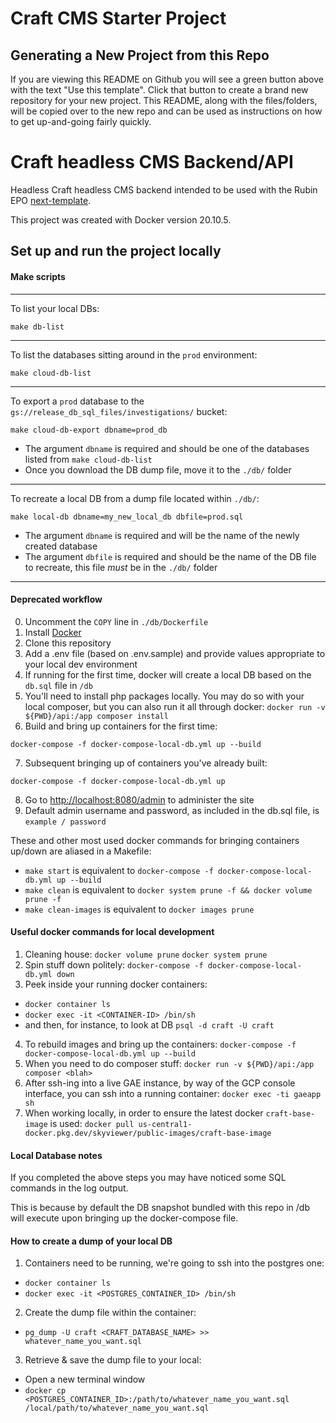 # Craft CMS Starter Project

## Generating a New Project from this Repo

If you are viewing this README on Github you will see a green button above with the text "Use this template". Click that button to create a brand new repository for your new project. This README, along with the files/folders, will be copied over to the new repo and can be used as instructions on how to get up-and-going fairly quickly.

# Craft headless CMS Backend/API

Headless Craft headless CMS backend intended to be used with the Rubin EPO [next-template](https://github.com/lsst-epo/next-template/).

This project was created with Docker version 20.10.5.

## Set up and run the project locally

#### Make scripts

---
To list your local DBs:

`make db-list`

---
To list the databases sitting around in the `prod` environment:

`make cloud-db-list`

---
To export a `prod` database to the `gs://release_db_sql_files/investigations/` bucket:

`make cloud-db-export dbname=prod_db`

* The argument `dbname` is required and should be one of the databases listed from `make cloud-db-list`
* Once you download the DB dump file, move it to the `./db/` folder
---
To recreate a local DB from a dump file located within `./db/`:

`make local-db dbname=my_new_local_db dbfile=prod.sql`

* The argument `dbname` is required and will be the name of the newly created database
* The argument `dbfile` is required and should be the name of the DB file to recreate, this file _must_ be in the `./db/` folder
---
#### Deprecated workflow

0. Uncomment the `COPY` line in `./db/Dockerfile`
1. Install [Docker](https://docs.docker.com/get-docker/)
2. Clone this repository
3. Add a .env file (based on .env.sample) and provide values appropriate to your local dev environment
4. If running for the first time, docker will create a local DB based on the `db.sql` file in `/db`
5. You'll need to install php packages locally. You may do so with your local composer, but you can also run it all through docker: `docker run -v ${PWD}/api:/app composer install`
6. Build and bring up containers for the first time:

```shell
docker-compose -f docker-compose-local-db.yml up --build
```

7. Subsequent bringing up of containers you've already built:
```shell
docker-compose -f docker-compose-local-db.yml up
```
8. Go to <http://localhost:8080/admin> to administer the site
9. Default admin username and password, as included in the db.sql file, is `example / password`

These and other most used docker commands for bringing containers up/down are aliased in a Makefile:
 * `make start` is equivalent to `docker-compose -f docker-compose-local-db.yml up --build`
 * `make clean` is equivalent to `docker system prune -f && docker volume prune -f`
 * `make clean-images` is equivalent to `docker images prune`

#### Useful docker commands for local development

1. Cleaning house: `docker volume prune` `docker system prune`
2. Spin stuff down politely: `docker-compose -f docker-compose-local-db.yml down`
3. Peek inside your running docker containers:
  * `docker container ls`
  * `docker exec -it <CONTAINER-ID> /bin/sh`
  * and then, for instance, to look at DB `psql -d craft -U craft`
4. To rebuild images and bring up the containers: `docker-compose -f docker-compose-local-db.yml up --build`
5. When you need to do composer stuff: `docker run -v ${PWD}/api:/app composer <blah>`
6. After ssh-ing into a live GAE instance, by way of the GCP console interface, you can ssh into a running container: `docker exec -ti gaeapp sh`
7. When working locally, in order to ensure the latest docker `craft-base-image` is used: `docker pull us-central1-docker.pkg.dev/skyviewer/public-images/craft-base-image`

#### Local Database notes

If you completed the above steps you may have noticed some SQL commands in the log output.

This is because by default the DB snapshot bundled with this repo in /db will execute upon bringing up the docker-compose file.

#### How to create a dump of your local DB

1. Containers need to be running, we're going to ssh into the postgres one:
  * `docker container ls`
  * `docker exec -it <POSTGRES_CONTAINER_ID> /bin/sh`
2. Create the dump file within the container:
  * `pg_dump -U craft <CRAFT_DATABASE_NAME> >> whatever_name_you_want.sql`
3. Retrieve & save the dump file to your local:
  * Open a new terminal window
  * `docker cp <POSTGRES_CONTAINER_ID>:/path/to/whatever_name_you_want.sql /local/path/to/whatever_name_you_want.sql`





















